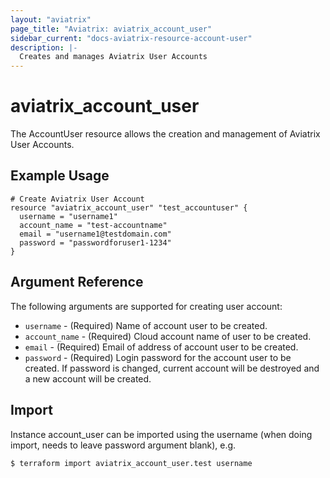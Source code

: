 ```yaml
---
layout: "aviatrix"
page_title: "Aviatrix: aviatrix_account_user"
sidebar_current: "docs-aviatrix-resource-account-user"
description: |-
  Creates and manages Aviatrix User Accounts
---
```


# aviatrix_account_user

The AccountUser resource allows the creation and management of Aviatrix User Accounts.

## Example Usage

```hcl
# Create Aviatrix User Account
resource "aviatrix_account_user" "test_accountuser" {
  username = "username1"
  account_name = "test-accountname"
  email = "username1@testdomain.com"
  password = "passwordforuser1-1234"
}
```

## Argument Reference

The following arguments are supported for creating user account:

* `username` - (Required) Name of account user to be created.
* `account_name` - (Required) Cloud account name of user to be created.
* `email` - (Required) Email of address of account user to be created.
* `password` - (Required) Login password for the account user to be created. If password is changed, current account will be destroyed and a new account will be created.

## Import

Instance account_user can be imported using the username (when doing import, needs to leave password argument blank), e.g.

```hcl
$ terraform import aviatrix_account_user.test username
```
